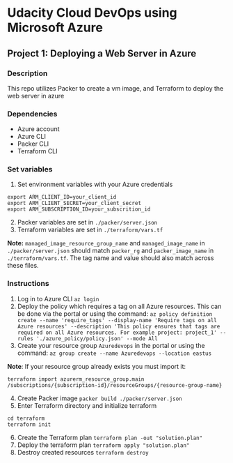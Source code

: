 # Udacity Cloud DevOps using Microsoft Azure
## Project 1: Deploying a Web Server in Azure

### Description
This repo utilizes Packer to create a vm image, and Terraform to deploy the web server in azure

### Dependencies
- Azure account
- Azure CLI
- Packer CLI
- Terraform CLI

### Set variables
1. Set environment variables with your Azure credentials
```
export ARM_CLIENT_ID=your_client_id
export ARM_CLIENT_SECRET=your_client_secret
export ARM_SUBSCRIPTION_ID=your_subscrition_id
```
2. Packer variables are set in ```./packer/server.json```
3. Terraform variables are set in ```./terraform/vars.tf```

__Note:__ ```managed_image_resource_group_name``` and ```managed_image_name``` in ```./packer/server.json``` should match ```packer_rg``` and ```packer_image_name``` in ```./terraform/vars.tf```. The tag name and value should also match across these files.


### Instructions
1. Log in to Azure CLI
```az login```
2. Deploy the policy which requires a tag on all Azure resources. This can be done via the portal or using the command: 
```az policy definition create --name 'require_tags' --display-name 'Require tags on all Azure resources' --description 'This policy ensures that tags are required on all Azure resources. For example project: project_1' --rules './azure_policy/policy.json' --mode All```
3. Create your resource group ```Azuredevops``` in the portal or using the command:
```az group create --name Azuredevops --location eastus```

__Note__:
If your resource group already exists you must import it:
```
terraform import azurerm_resource_group.main /subscriptions/{subscription-id}/resourceGroups/{resource-group-name}
```

4. Create Packer image
 ```packer build ./packer/server.json```
5. Enter Terraform directory and initialize terraform
```
cd terraform
terraform init
```
6. Create the Terraform plan
```terraform plan -out "solution.plan"```
7. Deploy the terraform plan
```terraform apply "solution.plan"```
8. Destroy created resources
```terraform destroy```
